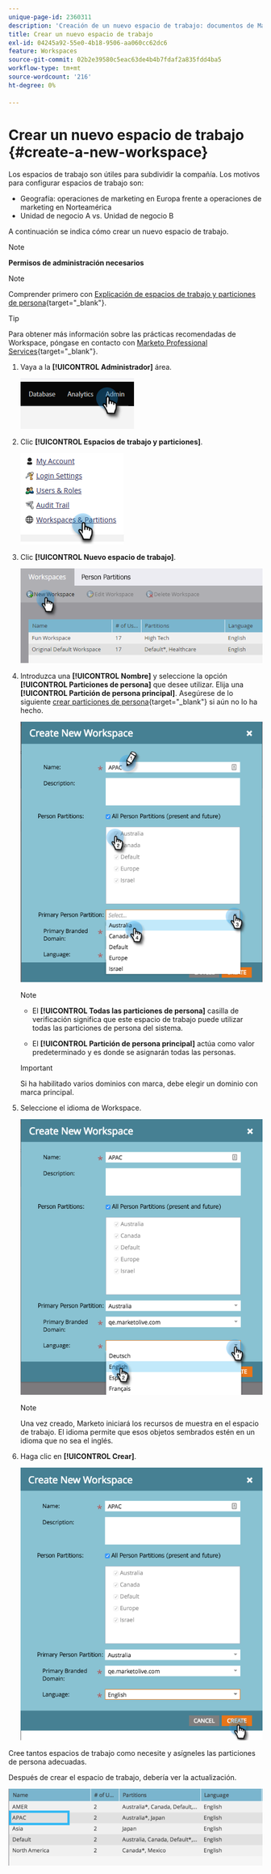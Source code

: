 ```yaml
---
unique-page-id: 2360311
description: 'Creación de un nuevo espacio de trabajo: documentos de Marketo, documentación del producto'
title: Crear un nuevo espacio de trabajo
exl-id: 04245a92-55e0-4b18-9506-aa060cc62dc6
feature: Workspaces
source-git-commit: 02b2e39580c5eac63de4b4b7fdaf2a835fdd4ba5
workflow-type: tm+mt
source-wordcount: '216'
ht-degree: 0%

---
```


# Crear un nuevo espacio de trabajo {#create-a-new-workspace}

Los espacios de trabajo son útiles para subdividir la compañía. Los motivos para configurar espacios de trabajo son:

* Geografía: operaciones de marketing en Europa frente a operaciones de marketing en Norteamérica
* Unidad de negocio A vs. Unidad de negocio B

A continuación se indica cómo crear un nuevo espacio de trabajo.

>[!NOTE]
>
>**Permisos de administración necesarios**

>[!NOTE]
>
>Comprender primero con [Explicación de espacios de trabajo y particiones de persona](/help/marketo/product-docs/administration/workspaces-and-person-partitions/understanding-workspaces-and-person-partitions.md){target="_blank"}.

>[!TIP]
>
>Para obtener más información sobre las prácticas recomendadas de Workspace, póngase en contacto con [Marketo Professional Services](https://business.adobe.com/products/marketo/services-support.html){target="_blank"}.

1. Vaya a la **[!UICONTROL Administrador]** área.

   ![](assets/create-a-new-workspace-1.png)

1. Clic **[!UICONTROL Espacios de trabajo y particiones]**.

   ![](assets/create-a-new-workspace-2.png)

1. Clic **[!UICONTROL Nuevo espacio de trabajo]**.

   ![](assets/create-a-new-workspace-3.png)

1. Introduzca una **[!UICONTROL Nombre]** y seleccione la opción **[!UICONTROL Particiones de persona]** que desee utilizar. Elija una **[!UICONTROL Partición de persona principal]**. Asegúrese de lo siguiente [crear particiones de persona](/help/marketo/product-docs/administration/workspaces-and-person-partitions/create-a-person-partition.md){target="_blank"} si aún no lo ha hecho.

   ![](assets/create-a-new-workspace-4.png)

   >[!NOTE]
   >
   >* El **[!UICONTROL Todas las particiones de persona]** casilla de verificación significa que este espacio de trabajo puede utilizar todas las particiones de persona del sistema.
   >
   >* El **[!UICONTROL Partición de persona principal]** actúa como valor predeterminado y es donde se asignarán todas las personas.

   >[!IMPORTANT]
   >
   >Si ha habilitado varios dominios con marca, debe elegir un dominio con marca principal.

1. Seleccione el idioma de Workspace.

   ![](assets/create-a-new-workspace-5.png)

   >[!NOTE]
   >
   >Una vez creado, Marketo iniciará los recursos de muestra en el espacio de trabajo. El idioma permite que esos objetos sembrados estén en un idioma que no sea el inglés.

1. Haga clic en **[!UICONTROL Crear]**.

   ![](assets/create-a-new-workspace-6.png)

Cree tantos espacios de trabajo como necesite y asígneles las particiones de persona adecuadas.

Después de crear el espacio de trabajo, debería ver la actualización.

![](assets/create-a-new-workspace-7.png)
